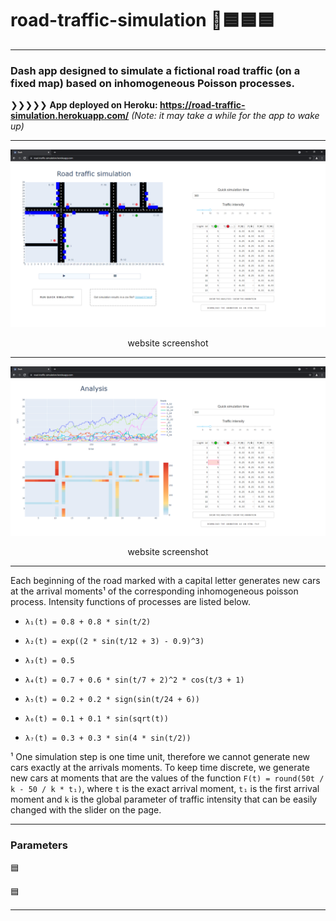 # road-traffic-simulation 🚦🟦🟦🟦
---

### Dash app designed to simulate a fictional road traffic (on a fixed map) based on inhomogeneous Poisson processes.

❯❯❯❯❯  **App deployed on Heroku: https://road-traffic-simulation.herokuapp.com/** *(Note: it may take a while for the app to wake up)*

---

![app_screenshot_error](images/website_screenshot1.png "app screenshot")
<p align="center">website screenshot<p>
  
---

![app_screenshot2_error](images/website_screenshot2.png "app screenshot 2")
<p align="center">website screenshot<p>
  
---
  
Each beginning of the road marked with a capital letter generates new cars at the arrival moments¹ of the corresponding inhomogeneous poisson process. Intensity functions of processes are listed below. 
  
* `λ₁(t) = 0.8 + 0.8 * sin(t/2)`

* `λ₂(t) = exp((2 * sin(t/12 + 3) - 0.9)^3)`
 
* `λ₃(t) = 0.5`
  
* `λ₄(t) = 0.7 + 0.6 * sin(t/7 + 2)^2 * cos(t/3 + 1)`
  
* `λ₅(t) = 0.2 + 0.2 * sign(sin(t/24 + 6))`
  
* `λ₆(t) = 0.1 + 0.1 * sin(sqrt(t))`
  
* `λ₇(t) = 0.3 + 0.3 * sin(4 * sin(t/2))`


¹ One simulation step is one time unit, therefore we cannot generate new cars exactly at the arrivals moments. To keep time discrete, we generate new cars at moments that are the values of the function `F(t) = round(50t / k - 50 / k * t₁)`, where `t` is the exact arrival moment, `t₁` is the first arrival moment and `k` is the global parameter of traffic intensity that can be easily changed with the slider on the page.

---

 ### Parameters
  
🟦

🟦
 
 ---
